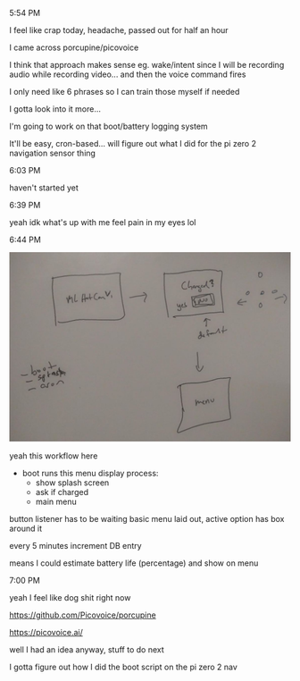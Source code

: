 5:54 PM

I feel like crap today, headache, passed out for half an hour

I came across porcupine/picovoice

I think that approach makes sense eg. wake/intent since I will be recording audio while recording video... and then the voice command fires

I only need like 6 phrases so I can train those myself if needed

I gotta look into it more...

I'm going to work on that boot/battery logging system

It'll be easy, cron-based... will figure out what I did for the pi zero 2 navigation sensor thing

6:03 PM

haven't started yet

6:39 PM

yeah idk what's up with me feel pain in my eyes lol

6:44 PM

<img src="../images/basic-boot-battery-menu.JPG"/>

yeah this workflow here

- boot runs this menu display process:
  - show splash screen
  - ask if charged
  - main menu

button listener has to be waiting
basic menu laid out, active option has box around it

every 5 minutes increment DB entry

means I could estimate battery life (percentage) and show on menu

7:00 PM

yeah I feel like dog shit right now

https://github.com/Picovoice/porcupine

https://picovoice.ai/

well I had an idea anyway, stuff to do next

I gotta figure out how I did the boot script on the pi zero 2 nav
